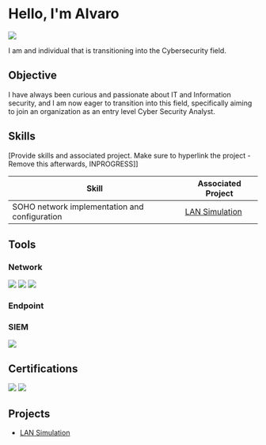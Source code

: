 # Hello, I'm Alvaro
<a href="[https://linkedin.com](https://www.linkedin.com/in/alvaro-rivera-64bb872a8/)"><img src="https://img.shields.io/badge/-LinkedIn-0072b1?&style=for-the-badge&logo=linkedin&logoColor=white" /></a>

I am and individual that is transitioning into the Cybersecurity field.

## Objective

I have always been curious and passionate about IT and Information security, and I am now eager to transition into this field, specifically aiming to join an organization as an entry level Cyber Security Analyst.

## Skills
[Provide skills and associated project. Make sure to hyperlink the project - Remove this afterwards, INPROGRESS]]

| Skill                                         | Associated Project         |
|-----------------------------------------------|----------------------------|
| SOHO network implementation and configuration | <a href="https://github.com/Alva40r/LAN-Simulation">LAN Simulation</a>|


## Tools

### Network
<div>
    <img src="https://img.shields.io/badge/-Wireshark-1679A7?&style=for-the-badge&logo=Wireshark&logoColor=white" />
    <img src="https://img.shields.io/badge/-Suricata-EF3B2D?&style=for-the-badge&logo=Suricata&logoColor=white" />
    <img src="https://img.shields.io/badge/-Cisco_Packet_Tracer-1BA0D7?&style=for-the-badge&logoColor=white" />
</div>

### Endpoint
<div>
</div>

### SIEM
<div>
    <img src="https://img.shields.io/badge/-Splunk-000000?&style=for-the-badge&logo=Splunk&logoColor=white" />
</div>

## Certifications
<div>
<img src="https://img.shields.io/badge/-Security%2B-FF0000?&style=for-the-badge&logo=CompTIA&logoColor=white" />
<img src="https://img.shields.io/badge/-Google_Cybersecurity_Professional_Certificate-4285F4?&style=for-the-badge&logoColor=white" />
</div>

## Projects
- <a href="https://github.com/Alva40r/LAN-Simulation">LAN Simulation</a>
